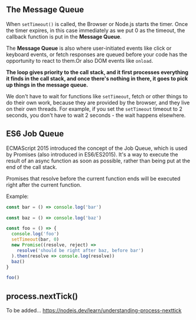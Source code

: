 
## The Message Queue

When `setTimeout()` is called, the Browser or Node.js starts the timer. Once the timer expires, in this case immediately as we put 0 as the timeout,
the callback function is put in the **Message Queue**.

The **Message Queue** is also where user-initiated events like click or keyboard events,
or fetch responses are queued before your code has the opportunity to react to them.Or also DOM events like `onload`.

**The loop gives priority to the call stack, and it first processes everything it finds in the call stack,
and once there's nothing in there, it goes to pick up things in the message queue.**

We don't have to wait for functions like `setTimeout`, fetch or other things to do their own work,
because they are provided by the browser, and they live on their own threads. For example,
if you set the `setTimeout` timeout to 2 seconds, you don't have to wait 2 seconds - the wait happens elsewhere.

## ES6 Job Queue
ECMAScript 2015 introduced the concept of the Job Queue, which is used by Promises (also introduced in ES6/ES2015).
It's a way to execute the result of an async function as soon as possible, rather than being put at the end of the call stack.

Promises that resolve before the current function ends will be executed right after the current function.

Example:
```javascript
const bar = () => console.log('bar')

const baz = () => console.log('baz')

const foo = () => {
  console.log('foo')
  setTimeout(bar, 0)
  new Promise((resolve, reject) =>
    resolve('should be right after baz, before bar')
  ).then(resolve => console.log(resolve))
  baz()
}

foo()
```

## process.nextTick()

To be added... https://nodejs.dev/learn/understanding-process-nexttick
